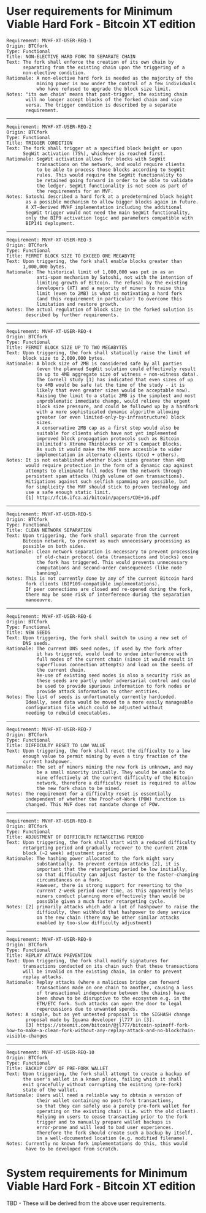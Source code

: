 # User requirements for Minimum Viable Hard Fork - Bitcoin XT edition

    Requirement: MVHF-XT-USER-REQ-1
    Origin: BTCfork
    Type: Functional
    Title: NON-ELECTIVE HARD FORK TO SEPARATE CHAIN
    Text: The fork shall enforce the creation of its own chain by
          separating from the existing chain upon the triggering of a
          non-elective condition.
    Rationale: A non-elective hard fork is needed as the majority of the
               mining power is now under the control of a few individuals
               who have refused to upgrade the block size limit.
    Notes: "its own chain" means that post-trigger, the existing chain
           will no longer accept blocks of the forked chain and vice
           versa. The trigger condition is described by a separate
           requirement.
---
    Requirement: MVHF-XT-USER-REQ-2
    Origin: BTCfork
    Type: Functional
    Title: TRIGGER CONDITION
    Text: The fork shall trigger at a specified block height or upon
          SegWit activation (75%), whichever is reached first.
    Rationale: SegWit activation allows for blocks with SegWit
               transactions on the network, and would require clients
               to be able to process those blocks according to SegWit
               rules. This would require the SegWit functionality to
               be retained going forward in order to be able to validate
               the ledger. SegWit functionality is not seen as part of
               the requirements for an MVF.
    Notes: Satoshi described a hard fork at a predetermined block height
           as a possible mechanism to allow bigger blocks again in future.
           A XT-derived MVHF implementation including the additional
           SegWit trigger would not need the main SegWit functionality,
           only the BIP9 activation logic and parameters compatible with
           BIP141 deployment.
---
    Requirement: MVHF-XT-USER-REQ-3
    Origin: BTCfork
    Type: Functional
    Title: PERMIT BLOCK SIZE TO EXCEED ONE MEGABYTE
    Text: Upon triggering, the fork shall enable blocks greater than
          1,000,000 bytes.
    Rationale: The historical limit of 1,000,000 was put in as an
               anti-spam mechanism by Satoshi, not with the intention of
               limiting growth of Bitcoin. The refusal by the existing
               developers (XT) and a majority of miners to raise this
               limit (even to 2MB) is what is motivating a hard fork
               (and this requirement in particular) to overcome this
               limitation and restore growth.
    Notes: The actual regulation of block size in the forked solution is
           described by further requirements.
---
    Requirement: MVHF-XT-USER-REQ-4
    Origin: BTCfork
    Type: Functional
    Title: PERMIT BLOCK SIZE UP TO TWO MEGABYTES
    Text: Upon triggering, the fork shall statically raise the limit of
          block size to 2,000,000 bytes.
    Rationale: A block size of 2MB is considered safe by all parties
               (even the planned SegWit solution could effectively result
               in up to 4MB aggregate size of witness + non-witness data).
               The Cornell study [1] has indicated that even sizes of up
               to 4MB would be safe (at the time of the study - it is
               likely that even greater sizes would be acceptable now).
               Raising the limit to a static 2MB is the simplest and most
               unproblematic immediate change, would relieve the urgent
               block size pressure, and could be followed up by a hardfork
               with a more sophisticated dynamic algorithm allowing
               greater (or even limited-only-by-infrastructure) block
               sizes.
               A conservative 2MB cap as a first step would also be
               suitable for clients which have not yet implemented
               improved block propagation protocols such as Bitcoin
               Unlimited's Xtreme Thinblocks or XT's Compact Blocks.
               As such it would make the MVF more accesible to wider
               implementation in alternate clients (btcd + others).
    Notes: It is not established whether block sizes greater than 4MB
           would require protection in the form of a dynamic cap against
           attempts to eliminate full nodes from the network through
           persistent spam attacks (high volume of own transactions).
           Mitigations against such selfish spamming are possible, but
           for simplicity the MVF should stick to proven technology and
           use a safe enough static limit.
           [1] http://fc16.ifca.ai/bitcoin/papers/CDE+16.pdf
---
    Requirement: MVHF-XT-USER-REQ-5
    Origin: BTCfork
    Type: Functional
    Title: CLEAN NETWORK SEPARATION
    Text: Upon triggering, the fork shall separate from the current
          Bitcoin network, to prevent as much unnecessary processing as
          possible on both sides.
    Rationale: Clean network separation is necessary to prevent processing
               of old-chain protocol data (transactions and blocks) once
               the fork has triggered. This would prevents unnecessary
               computations and second-order consequences (like node
               banning).
    Notes: This is not currently done by any of the current Bitcoin hard
           fork clients (BIP109-compatible implementations).
           If peer connections are closed and re-opened during the fork,
           there may be some risk of interference during the separation
           manoeuvre.
---
    Requirement: MVHF-XT-USER-REQ-6
    Origin: BTCfork
    Type: Functional
    Title: NEW SEEDS
    Text: Upon triggering, the fork shall switch to using a new set of
          DNS seeds.
    Rationale: The current DNS seed nodes, if used by the fork after
               it has triggered, would lead to undue interference with
               full nodes of the current chain (since it would result in
               superfluous connection attempts) and load on the seeds of
               the current chain.
               Re-use of existing seed nodes is also a security risk as
               these seeds are partly under adversarial control and could
               be used to provide spurious information to fork nodes or
               provide attack information to other entities.
    Notes: The list of seeds is unfortunately currently hardcoded.
           Ideally, seed data would be moved to a more easily manageable
           configuration file which could be adjusted without
           needing to rebuild executables.
---
    Requirement: MVHF-XT-USER-REQ-7
    Origin: BTCfork
    Type: Functional
    Title: DIFFICULTY RESET TO LOW VALUE
    Text: Upon triggering, the fork shall reset the difficulty to a low
          enough value to permit mining by even a tiny fraction of the
          current hashpower.
    Rationale: The set of miners mining the new fork is unknown, and may
               be a small minority initially. They would be unable to
               mine effectively at the current difficulty of the Bitcoin
               network, therefore a difficulty reset is required to allow
               the new fork chain to be mined.
    Notes: The requirement for a difficulty reset is essentially
           independent of whether the Proof-of-Work (POW) function is
           changed. This MVF does not mandate change of POW.
---
    Requirement: MVHF-XT-USER-REQ-8
    Origin: BTCfork
    Type: Functional
    Title: ADJUSTMENT OF DIFFICULTY RETARGETING PERIOD
    Text: Upon triggering, the fork shall start with a reduced difficulty
          retargeting period and gradually recover to the current 2016
          block (~2 week) adjustment period.
    Rationale: The hashing power allocated to the fork might vary
               substantially. To prevent certain attacks [2], it is
               important that the retargeting period be low initially,
               so that difficulty can adjust faster to the faster-changing
               circumstances on a fork.
               However, there is strong support for reverting to the
               current 2-week period over time, as this apparently helps
               miners conduct planning more effectively than would be
               possible given a much faster retargeting cycle.
    Notes: [2] primarily attacks which add a lot of hashpower to raise the
               difficulty, then withhold that hashpower to deny service
               on the new chain (there may be other similar attacks
               enabled by too-slow difficulty adjustment)
---
    Requirement: MVHF-XT-USER-REQ-9
    Origin: BTCfork
    Type: Functional
    Title: REPLAY ATTACK PREVENTION
    Text: Upon triggering, the fork shall modify signatures for
          transactions conducted on its chain such that these transactions
          will be invalid on the existing chain, in order to prevent
          replay attacks.
    Rationale: Replay attacks (where a malicious bridge can forward
               transactions made on one chain to another, causing a loss
               of transactional independence between the chains) have
               been shown to be disruptive to the ecosystem e.g. in the
               ETH/ETC fork. Such attacks can open the door to legal
               repercussions due to unwanted spends.
    Notes: A simple, but as yet untested proposal is the SIGHASH change
           proposal made by Iguana developer jl777 in [3].
           [3] https://steemit.com/bitcoin/@jl777/bitcoin-spinoff-fork-how-to-make-a-clean-fork-without-any-replay-attack-and-no-blockchain-visible-changes
---
    Requirement: MVHF-XT-USER-REQ-10
    Origin: BTCfork
    Type: Functional
    Title: BACKUP COPY OF PRE-FORK WALLET
    Text: Upon triggering, the fork shall attempt to create a backup of
          the user's wallet in a known place, failing which it shall
          exit gracefully without corrupting the existing (pre-fork)
          state of the wallet.
    Rationale: Users will need a reliable way to obtain a version of
               their wallet containing no post-fork transactions,
               so that they can safely use a purely pre-fork wallet for
               operating on the existing chain (i.e. with the old client).
               Relying on users to cease transacting prior to the fork
               trigger and to manually prepare wallet backups is
               error-prone and will lead to bad user experiences.
               Therefore the fork should create such a backup by itself,
               in a well-documented location (e.g. modified filename).
    Notes: Currently no known fork implementations do this, this would
           have to be developed from scratch.



# System requirements for Minimum Viable Hard Fork - Bitcoin XT edition

TBD - These will be derived from the above user requirements.
